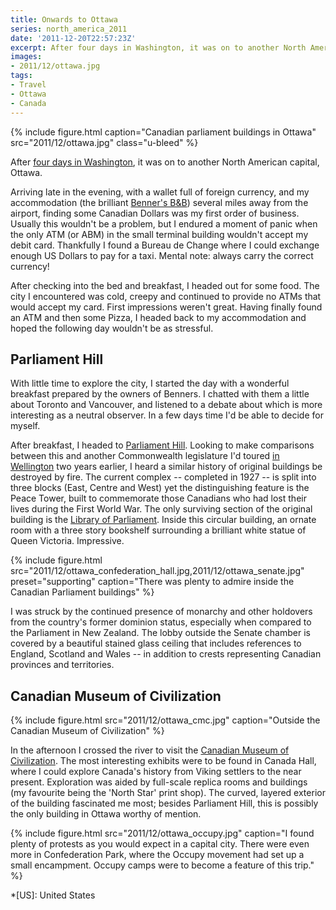 ```yaml
---
title: Onwards to Ottawa
series: north_america_2011
date: '2011-12-20T22:57:23Z'
excerpt: After four days in Washington, it was on to another North American capital, Ottawa. I encountered a city that was cold yet plentiful in ATMs that would refuse to accept my debit card.
images:
- 2011/12/ottawa.jpg
tags:
- Travel
- Ottawa
- Canada
---
```

{% include figure.html
  caption="Canadian parliament buildings in Ottawa"
  src="2011/12/ottawa.jpg"
  class="u-bleed"
%}

After [four days in Washington][1], it was on to another North American capital, Ottawa.

Arriving late in the evening, with a wallet full of foreign currency, and my accommodation (the brilliant [Benner's B&B][2]) several miles away from the airport, finding some Canadian Dollars was my first order of business. Usually this wouldn't be a problem, but I endured a moment of panic when the only ATM (or ABM) in the small terminal building wouldn't accept my debit card. Thankfully I found a Bureau de Change where I could exchange enough US Dollars to pay for a taxi. Mental note: always carry the correct currency!

After checking into the bed and breakfast, I headed out for some food. The city I encountered was cold, creepy and continued to provide no ATMs that would accept my card. First impressions weren't great. Having finally found an ATM and then some Pizza, I headed back to my accommodation and hoped the following day wouldn't be as stressful.

## Parliament Hill

With little time to explore the city, I started the day with a wonderful breakfast prepared by the owners of Benners. I chatted with them a little about Toronto and Vancouver, and listened to a debate about which is more interesting as a neutral observer. In a few days time I'd be able to decide for myself.

After breakfast, I headed to [Parliament Hill][3]. Looking to make comparisons between this and another Commonwealth legislature I'd toured [in Wellington][4] two years earlier, I heard a similar history of original buildings be destroyed by fire. The current complex -- completed in 1927 -- is split into three blocks (East, Centre and West) yet the distinguishing feature is the Peace Tower, built to commemorate those Canadians who had lost their lives during the First World War. The only surviving section of the original building is the [Library of Parliament][5]. Inside this circular building, an ornate room with a three story bookshelf surrounding a brilliant white statue of Queen Victoria. Impressive.

{% include figure.html
  src="2011/12/ottawa_confederation_hall.jpg,2011/12/ottawa_senate.jpg"
  preset="supporting"
  caption="There was plenty to admire inside the Canadian Parliament buildings"
%}

I was struck by the continued presence of monarchy and other holdovers from the country's former dominion status, especially when compared to the Parliament in New Zealand. The lobby outside the Senate chamber is covered by a beautiful stained glass ceiling that includes references to England, Scotland and Wales -- in addition to crests representing Canadian provinces and territories.

## Canadian Museum of Civilization

{% include figure.html
  src="2011/12/ottawa_cmc.jpg"
  caption="Outside the Canadian Museum of Civilization"
%}

In the afternoon I crossed the river to visit the [Canadian Museum of Civilization][6]. The most interesting exhibits were to be found in Canada Hall, where I could explore Canada's history from Viking settlers to the near present. Exploration was aided by full-scale replica rooms and buildings (my favourite being the 'North Star' print shop). The curved, layered exterior of the building fascinated me most; besides Parliament Hill, this is possibly the only building in Ottawa worthy of mention.

{% include figure.html
  src="2011/12/ottawa_occupy.jpg"
  caption="I found plenty of protests as you would expect in a capital city. There were even more in Confederation Park, where the Occupy movement had set up a small encampment. Occupy camps were to become a feature of this trip."
%}

[1]: /2011/12/washington_dc/
[2]: http://bennersbnb.com/
[3]: http://en.wikipedia.org/wiki/Parliament_Hill
[4]: /2010/01/wellington/
[5]: http://en.wikipedia.org/wiki/Library_of_Parliament
[6]: http://en.wikipedia.org/wiki/Canadian_Museum_of_Civilization

*[US]: United States
